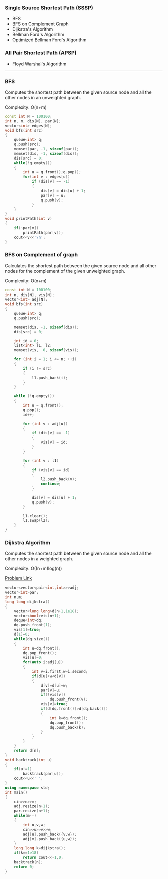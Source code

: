 ### Single Source Shortest Path (SSSP)

- BFS
- BFS on Complement Graph
- Dijkstra's Algorithm
- Bellman Ford's Algorithm
- Optimized Bellman Ford's Algorithm

### All Pair Shortest Path (APSP)

- Floyd Warshal's Algorithm

----------------------------------------------------------------------------------------------------------------------------------------------

### BFS

Computes the shortest path between the given source node and all the other nodes in an unweighted graph.
 
Complexity: O(n+m)
```cpp
const int N = 100100;
int n, m, dis[N], par[N];             
vector<int> edges[N];   
void bfs(int src) 
{
    queue<int> q;
    q.push(src);
    memset(par, -1, sizeof(par));
    memset(dis, -1, sizeof(dis));
    dis[src] = 0;
    while(!q.empty()) 
    {
        int u = q.front();q.pop();
        for(int v : edges[u]) 
            if (dis[v] == -1)
            {
                dis[v] = dis[u] + 1;
                par[v] = u;
                q.push(v);
            }
    }
}
void printPath(int v)
{
    if(~par[v]) 
        printPath(par[v]);
    cout<<v<<'\n';
}
```

### BFS on Complement of graph

Calculates the shortest path between the given source node and all other nodes for the complement of the given unweighted graph.

Complexity: O(n+m)
```cpp
const int N = 100100;
int n, dis[N], vis[N];
vector<int> adj[N];
void bfs(int src)
{
    queue<int> q;
    q.push(src);

    memset(dis, -1, sizeof(dis));
    dis[src] = 0;

    int id = 0;
    list<int> l1, l2;
    memset(vis,  0, sizeof(vis));

    for (int i = 1; i <= n; ++i)
    {
        if (i != src)
        {
            l1.push_back(i);
        }
    }

    while (!q.empty())
    {
        int u = q.front();
        q.pop();
        id++;

        for (int v : adj[u])
        {
            if (dis[v] == -1)
            {
                vis[v] = id;
            }
        }

        for (int v : l1)
        {
            if (vis[v] == id)
            {
                l2.push_back(v);
                continue;
            }

            dis[v] = dis[u] + 1;
            q.push(v);
        }

        l1.clear();
        l1.swap(l2);
    }
}
```
### Dijkstra Algorithm

Computes the shortest path between the given source node and all the other nodes in a weighted graph.

Complexity: O((n+m)log(n))

[Problem Link](https://codeforces.com/contest/20/problem/C)

```cpp
vector<vector<pair<int,int>>>adj;
vector<int>par;
int n,m;
long long dijkstra()
{
    vector<long long>d(n+1,1e18);
    vector<bool>vis(n+1);
    deque<int>dq;
    dq.push_front(1);
    vis[1]=true;
    d[1]=0;
    while(dq.size())
    {
        int u=dq.front();
        dq.pop_front();
        vis[u]=0;
        for(auto i:adj[u])
        {
            int v=i.first,w=i.second;
            if(d[u]+w<d[v])
            {
                d[v]=d[u]+w;
                par[v]=u;
                if(!vis[v])
                    dq.push_front(v);
                vis[v]=true;
                if(d[dq.front()]>d[dq.back()])
                {
                    int k=dq.front();
                    dq.pop_front();
                    dq.push_back(k);
                }
            }
        }
    }
    return d[n];
}
void backtrack(int u)
{
    if(u!=1)
        backtrack(par[u]);
    cout<<u<<' ';
}
using namespace std;
int main()
{
    cin>>n>>m;
    adj.resize(n+1);
    par.resize(n+1);
    while(m--)
    {
        int u,v,w;
        cin>>u>>v>>w;
        adj[u].push_back({v,w});
        adj[v].push_back({u,w});
    }
    long long k=dijkstra();
    if(k==1e18)
        return cout<<-1,0;
    backtrack(n);
    return 0;
}
```
